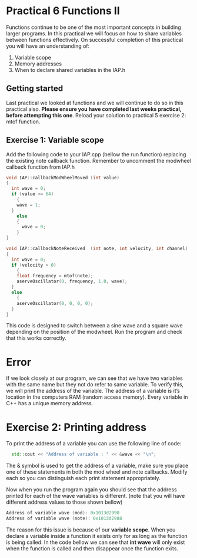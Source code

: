 
# Practical 6 Functions II

Functions continue to be one of the most important concepts in building larger programs. In this practical we will focus on how to share variables between functions effectively. On successful completion of this practical you will have an understanding of:

1.	Variable scope
2.	Memory addresses
3.	When to declare shared variables in the IAP.h

## Getting started

Last practical we looked at functions and we will continue to do so in this practical also. **Please ensure you have completed last weeks practical, before attempting this one**. Reload your solution to practical 5 exercise 2: mtof function.

## Exercise 1: Variable scope

Add the following code to your IAP.cpp (bellow the run function) replacing the existing note callback function. 
Remember to uncomment the modwheel callback function from IAP.h 

```cpp
void IAP::callbackModWheelMoved (int value)
{
  int wave = 0;
  if (value >= 64)
	{
    wave = 1;
  }
	else 
	{
	  wave = 0;
	}
}
```

```cpp
void IAP::callbackNoteReceived  (int note, int velocity, int channel)
{
  int wave = 0;
  if (velocity > 0)
	{
    float frequency = mtof(note);
    aserveOscillator(0, frequency, 1.0, wave);
  }
  else
	{
    aserveOscillator(0, 0, 0, 0);
  }
}
```

This code is designed to switch between a sine wave and a square wave depending on the position of the modwheel. Run the program and check that this works correctly.

# Error
If we look closely at our program, we can see that we have two variables with the same name but they not do refer to same variable. To verify this, we will print the address of the variable. The address of a variable is it’s location in the computers RAM (random access memory). Every variable in C++ has a unique memory address.

# Exercise 2: Printing address

To print the address of a variable you can use the following line of code:

```cpp
  std::cout << "Address of variable : " << &wave << "\n";
```

The & symbol is used to get the address of a variable, make sure you place one of these statements in both the mod wheel and note callbacks. Modify each so you can distinguish each print statement appropriately. 

Now when you run the program again you should see that the address printed for each of the wave variables is different. (note that you will have different address values to those shown bellow)

```cpp
Address of variable wave (mod): 0x1013d2990
Address of variable wave (note): 0x1013d2988
```

The reason for this issue is because of our **variable scope**. When you declare a variable inside a function it exists only for as long as the function is being called. In the code bellow we can see that **int wave** will only exist when the function is called and then disappear once the function exits. 


